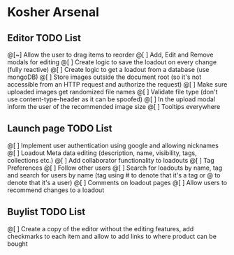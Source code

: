 # Kosher Arsenal


## Editor TODO List
@[~] Allow the user to drag items to reorder
@[ ] Add, Edit and Remove modals for editing
@[ ] Create logic to save the loadout on every change (fully reactive)
@[ ] Create logic to get a loadout from a database (use mongoDB)
@[ ] Store images outside the document root (so it's not accessible from an HTTP request and authorize the request)
@[ ] Make sure uploaded images get randomized file names
@[ ] Validate file type (don't use content-type-header as it can be spoofed)
@[ ] In the upload modal inform the user of the recommended image size
@[ ] Tooltips everywhere


## Launch page TODO List
@[ ] Implement user authentication using google and allowing nicknames
@[ ] Loadout Meta data editing (description, name, visibility, tags, collections etc.)
@[ ] Add collaborator functionality to loadouts
@[ ] Tag Preferences
@[ ] Follow other users
@[ ] Search for loadouts by name, tag and search for users by name (tag using # to denote that it's a tag or @ to denote that it's a user)
@[ ] Comments on loadout pages
@[ ] Allow users to recommend changes to a loadout


## Buylist TODO List
@[ ] Create a copy of the editor without the editing features, add checkmarks to each item and allow to add links to where product can be bought
